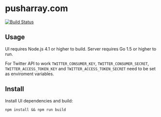# pusharray.com

[![Build Status](https://travis-ci.org/logashoff/pusharray.com.svg?branch=r0.9)](https://travis-ci.org/logashoff/pusharray.com)

## Usage

UI requires Node.js 4.1 or higher to build. Server requires Go 1.5 or higher to run.

For Twitter API to work ```TWITTER_CONSUMER_KEY```, ```TWITTER_CONSUMER_SECRET```, ```TWITTER_ACCESS_TOKEN_KEY``` and ```TWITTER_ACCESS_TOKEN_SECRET``` need to be set as enviroment variables.

## Install

Install UI dependencies and build:
```
npm install && npm run build
```
